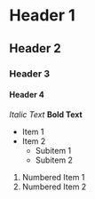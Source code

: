 # Header 1
## Header 2
### Header 3
#### Header 4
*Italic Text*
**Bold Text**
- Item 1
- Item 2
  - Subitem 1
  - Subitem 2
1. Numbered Item 1
2. Numbered Item 2
